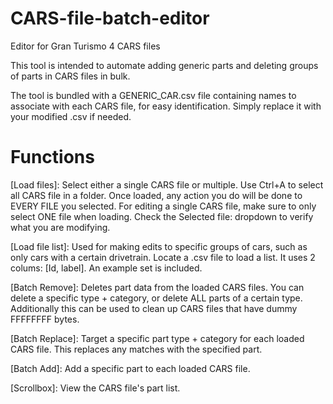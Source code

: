 # CARS-file-batch-editor
Editor for Gran Turismo 4 CARS files

This tool is intended to automate adding generic parts and deleting groups of parts in CARS files in bulk.

The tool is bundled with a GENERIC_CAR.csv file containing names to associate with each CARS file, for easy identification.
Simply replace it with your modified .csv if needed.

# Functions
[Load files]: Select either a single CARS file or multiple. Use Ctrl+A to select all CARS file in a folder.
Once loaded, any action you do will be done to EVERY FILE you selected. For editing a single CARS file, make sure to
only select ONE file when loading. Check the Selected file: dropdown to verify what you are modifying.

[Load file list]: Used for making edits to specific groups of cars, such as only cars with a certain drivetrain.
Locate a .csv file to load a list. It uses 2 colums: [Id, label].
An example set is included.

[Batch Remove]: Deletes part data from the loaded CARS files. You can delete a specific type + category, or delete ALL parts of a
certain type. Additionally this can be used to clean up CARS files that have dummy FFFFFFFF bytes.

[Batch Replace]: Target a specific part type + category for each loaded CARS file. This replaces any matches with the specified
part.

[Batch Add]: Add a specific part to each loaded CARS file.

[Scrollbox]: View the CARS file's part list.